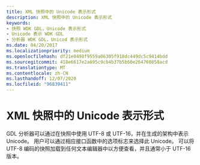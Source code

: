 ```yaml
---
title: XML 快照中的 Unicode 表示形式
description: XML 快照中的 Unicode 表示形式
keywords:
- 快照 WDK GDL，Unicode 表示形式
- Unicode 表示 WDK GDL
- 分析器 WDK GDL，Unicod 表示形式
ms.date: 04/20/2017
ms.localizationpriority: medium
ms.openlocfilehash: df21e0498f9559a06305f918dc449dc5c9414bdd
ms.sourcegitcommit: 418e6617e2a695c9cb4b37b5b60e264760858acd
ms.translationtype: MT
ms.contentlocale: zh-CN
ms.lasthandoff: 12/07/2020
ms.locfileid: "96839411"
---
```

# <a name="unicode-representations-in-xml-snapshots"></a>XML 快照中的 Unicode 表示形式


GDL 分析器可以通过在快照中使用 UTF-8 或 UTF-16，并在生成的架构中表示 Unicode。 用户可以通过相应接口函数中的选项标志来选择此 Unicode。 可以将 UTF-8 编码的快照加载到任何文本编辑器中以方便查看，并且通常小于 UTF-16 版本。

 

 




